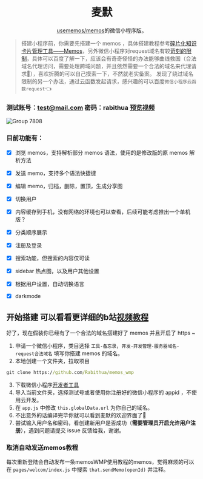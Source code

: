<h1 align='center'>麦默</h1>

<p align='center'><a href="https://github.com/usememos/memos">usememos/memos</a>的微信小程序版。</p>


> 搭建小程序前，你需要先搭建一个 memos ，具体搭建教程参考[碎片化知识卡片管理工具——Memos](https://blog.laoda.de/archives/docker-install-memos)，另外微信小程序对request域名有较[苛刻的限制](https://developers.weixin.qq.com/miniprogram/dev/framework/ability/network.html)，具体可以百度了解一下，应该会有奇奇怪怪的办法能够曲线救国（合法域名代理访问，需要处理跨域问题，并且依然需要一个合法的域名来代理请求👶），喜欢折腾的可以自己摸索一下，不然就老实备案。
> 发现了绕过域名限制的另一个办法，通过云函数发起请求，感兴趣的可以百度`微信小程序云函数request`👈

### 测试账号：test@mail.com 密码：rabithua [预览视频](https://www.bilibili.com/video/BV1c24y1w7yA/?spm_id_from=333.999.0.0)

![Group 7808](https://user-images.githubusercontent.com/34543831/202215080-b2d8e33a-82b1-440a-8fc0-f7ea1afb4cc4.png)

### 目前功能有：

- [x] 浏览 memos，支持解析部分 memos 语法，使用的是修改版的原 memos 解析方法
- [x] 发送 memo，支持多个语法快捷键
- [x] 编辑 memo，归档，删除，置顶，生成分享图
- [x] 切换用户
- [x] 内容缓存到手机，没有网络的环境也可以查看，后续可能考虑推出一个单机版？
- [x] 分类顺序展示
- [x] 注册及登录
- [x] 搜索功能，但搜索的内容仅可读
- [x] sidebar 热点图，以及用户其他设置
- [x] 根据用户设置，自动切换语言
- [x] darkmode


## 开始搭建 可以看看更详细的b站[视频教程](https://www.bilibili.com/video/BV1KX4y1C7vx)

好了，现在假装你已经有了一个合法的域名搭建好了 memos 并且开启了 https ~

1. 申请一个微信小程序，类目选择 `工具-备忘录`，`开发-开发管理-服务器域名-request合法域名` 填写你搭建 memos 的域名。
2. 本地创建一个文件夹，拉取项目
```cmd
git clone https://github.com/Rabithua/memos_wmp
```
3. 下载微信小程序[开发者工具](https://developers.weixin.qq.com/miniprogram/dev/devtools/download.html)
4. 导入当前文件夹，选择测试号或者使用你注册好的微信小程序的 appid ，不使用云开发。
5. 在 `app.js` 中修改 `this.globalData.url` 为你自己的域名。
6. 不出意外的话编译完毕你就可以看到麦默的欢迎界面了🎉
7. 尝试输入用户名和密码，看创建新用户是否成功（**需要管理员开启允许用户注册**），遇到问题请提交 issue 反馈给我，谢谢。

### 取消自动发送memos教程

每次重新登陆会自动发布一条memosWMP使用教程的memos，觉得麻烦的可以在 `pages/welcom/index.js` 中搜索 `that.sendMemo(openId)` 并注释。
